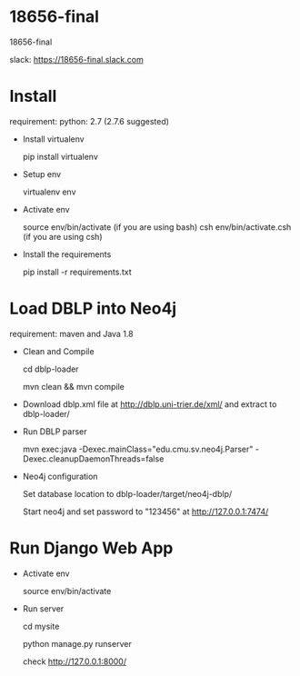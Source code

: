 # 18656-final
18656-final


slack: https://18656-final.slack.com

# Install

requirement:
  python: 2.7 (2.7.6 suggested)

- Install virtualenv

  pip install virtualenv

- Setup env

  virtualenv env

- Activate env

  source env/bin/activate (if you are using bash)
  csh env/bin/activate.csh (if you are using csh)

- Install the requirements

  pip install -r requirements.txt

# Load DBLP into Neo4j

requirement:
  maven and Java 1.8

- Clean and Compile

  cd dblp-loader

  mvn clean && mvn compile

- Download dblp.xml file at http://dblp.uni-trier.de/xml/ and extract to dblp-loader/

- Run DBLP parser
  
  mvn exec:java -Dexec.mainClass="edu.cmu.sv.neo4j.Parser" -Dexec.cleanupDaemonThreads=false

- Neo4j configuration

  Set database location to dblp-loader/target/neo4j-dblp/

  Start neo4j and set password to "123456" at http://127.0.0.1:7474/

# Run Django Web App

- Activate env

  source env/bin/activate

- Run server

  cd mysite

  python manage.py runserver

  check http://127.0.0.1:8000/
